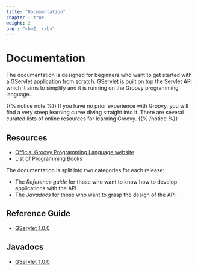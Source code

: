 ```yaml
---
title: "Documentation"
chapter : true
weight: 2
pre : "<b>2. </b>"
---
```


# Documentation

The documentation  is designed for beginners who want to get started with a GServlet application from scratch. GServlet is built on top the Servlet API which it aims to simplify and it is running on the Groovy programming language. 

{{% notice note %}}
If you have no prior experience with Groovy, you will find a very steep learning curve diving straight into it. There are several curated lists of online resources for learning Groovy.
{{% /notice %}}

## Resources

* [Official Groovy Programming Language website](https://groovy-lang.org)
* [List of Programming Books](https://groovy-lang.org/learn.html#books)

The documentation is split into two categories for each release:

* The _Reference guide_ for those who want to know how to develop applications with the API
* The _Javadocs_ for those who want to grasp the design of the API

## Reference Guide

* [GServlet 1.0.0](/docs/1.0.0) 


## Javadocs

* [GServlet 1.0.0](/javadocs/1.0.0) 
